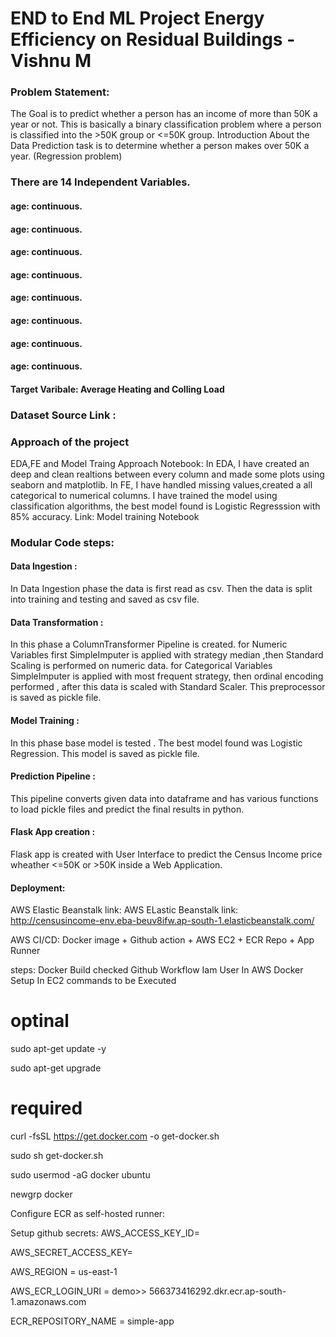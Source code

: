 # END to End ML Project Energy Efficiency on Residual Buildings - Vishnu M

### Problem Statement:
The Goal is to predict whether a person has an income of more than 50K a year or not.
This is basically a binary classification problem where a person is classified into the >50K group or <=50K group.
Introduction About the Data
Prediction task is to determine whether a person makes over 50K a year. (Regression problem)

### There are 14 Independent Variables.

#### age: continuous.
#### age: continuous.
#### age: continuous.
#### age: continuous.
#### age: continuous.
#### age: continuous.
#### age: continuous.
#### age: continuous.

#### Target Varibale: Average Heating and Colling Load

### Dataset Source Link : 

### Approach of the project
EDA,FE and Model Traing Approach Notebook:
In EDA, I have created an deep and clean realtions between every column and made some plots using seaborn and matplotlib.
In FE, I have handled missing values,created a all categorical to numerical columns.
I have trained the model using classification algorithms, the best model found is Logistic Regresssion with 85% accuracy.
Link: Model training Notebook

### Modular Code steps:
#### Data Ingestion :

In Data Ingestion phase the data is first read as csv.
Then the data is split into training and testing and saved as csv file.

#### Data Transformation :

In this phase a ColumnTransformer Pipeline is created.
for Numeric Variables first SimpleImputer is applied with strategy median ,then Standard Scaling is performed on numeric data.
for Categorical Variables SimpleImputer is applied with most frequent strategy, then ordinal encoding performed , after this data is scaled with Standard Scaler.
This preprocessor is saved as pickle file.

#### Model Training :

In this phase base model is tested . The best model found was Logistic Regression.
This model is saved as pickle file.

#### Prediction Pipeline :

This pipeline converts given data into dataframe and has various functions to load pickle files and predict the final results in python.

#### Flask App creation :

Flask app is created with User Interface to predict the Census Income price wheather <=50K or >50K inside a Web Application.

#### Deployment:
AWS Elastic Beanstalk link:
AWS ELastic Beanstalk link: http://censusincome-env.eba-beuv8ifw.ap-south-1.elasticbeanstalk.com/

AWS CI/CD:
Docker image + Github action + AWS EC2 + ECR Repo + App Runner

steps:
Docker Build checked
Github Workflow
Iam User In AWS
Docker Setup In EC2 commands to be Executed

# optinal

sudo apt-get update -y

sudo apt-get upgrade

# required

curl -fsSL https://get.docker.com -o get-docker.sh

sudo sh get-docker.sh

sudo usermod -aG docker ubuntu

newgrp docker

Configure ECR as self-hosted runner:

Setup github secrets: AWS_ACCESS_KEY_ID=

AWS_SECRET_ACCESS_KEY=

AWS_REGION = us-east-1

AWS_ECR_LOGIN_URI = demo>> 566373416292.dkr.ecr.ap-south-1.amazonaws.com

ECR_REPOSITORY_NAME = simple-app
